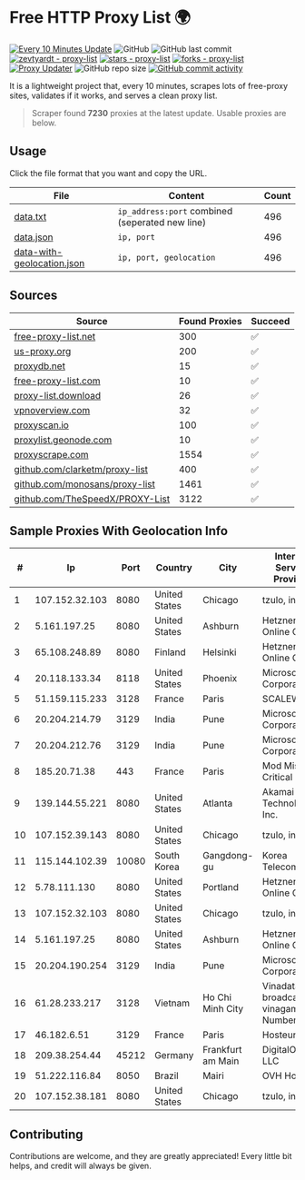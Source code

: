 
# Free HTTP Proxy List 🌍

[![Every 10 Minutes Update](https://github.com/mertguvencli/http-proxy-list/actions/workflows/main.yml/badge.svg?branch=main)](https://github.com/mertguvencli/http-proxy-list/actions/workflows/main.yml)
![GitHub](https://img.shields.io/github/license/mertguvencli/http-proxy-list)
![GitHub last commit](https://img.shields.io/github/last-commit/mertguvencli/http-proxy-list)
[![zevtyardt - proxy-list](https://img.shields.io/static/v1?label=zevtyardt&message=proxy-list&color=blue&logo=github)](https://github.com/zevtyardt/proxy-list "Go to GitHub repo")
[![stars - proxy-list](https://img.shields.io/github/stars/zevtyardt/proxy-list?style=social)](https://github.com/zevtyardt/proxy-list)
[![forks - proxy-list](https://img.shields.io/github/forks/zevtyardt/proxy-list?style=social)](https://github.com/zevtyardt/proxy-list)
[![Proxy Updater](https://github.com/zevtyardt/proxy-list/workflows/Proxy%20Updater/badge.svg)](https://github.com/zevtyardt/proxy-list/actions?query=workflow:"Proxy+Updater")
![GitHub repo size](https://img.shields.io/github/repo-size/zevtyardt/proxy-list)
[![GitHub commit activity](https://img.shields.io/github/commit-activity/m/zevtyardt/proxy-list?logo=commits)](https://github.com/zevtyardt/proxy-list/commits/main)

It is a lightweight project that, every 10 minutes, scrapes lots of free-proxy sites, validates if it works, and serves a clean proxy list.

> Scraper found **7230** proxies at the latest update. Usable proxies are below.

## Usage

Click the file format that you want and copy the URL.

|File|Content|Count|
|----|-------|-----|
|[data.txt](https://raw.githubusercontent.com/mertguvencli/http-proxy-list/main/proxy-list/data.txt)|`ip_address:port` combined (seperated new line)|496|
|[data.json](https://raw.githubusercontent.com/mertguvencli/http-proxy-list/main/proxy-list/data.json)|`ip, port`|496|
|[data-with-geolocation.json](https://raw.githubusercontent.com/mertguvencli/http-proxy-list/main/proxy-list/data-with-geolocation.json)|`ip, port, geolocation`|496|

## Sources

|Source|Found Proxies|Succeed|
|------|-------------|-------|
|[free-proxy-list.net](https://free-proxy-list.net)|300|✅|
|[us-proxy.org](https://www.us-proxy.org)|200|✅|
|[proxydb.net](http://proxydb.net)|15|✅|
|[free-proxy-list.com](https://free-proxy-list.com/?page=&port=&type%5B%5D=http&type%5B%5D=https&up_time=0&search=Search)|10|✅|
|[proxy-list.download](https://www.proxy-list.download/HTTP)|26|✅|
|[vpnoverview.com](https://vpnoverview.com/privacy/anonymous-browsing/free-proxy-servers)|32|✅|
|[proxyscan.io](https://www.proxyscan.io)|100|✅|
|[proxylist.geonode.com](https://proxylist.geonode.com/api/proxy-list?limit=300&page=1&sort_by=lastChecked&sort_type=desc&protocols=http,https)|10|✅|
|[proxyscrape.com](https://api.proxyscrape.com/v2/?request=displayproxies&protocol=http&timeout=10000&country=all&ssl=all&anonymity=all)|1554|✅|
|[github.com/clarketm/proxy-list](https://raw.githubusercontent.com/clarketm/proxy-list/master/proxy-list-raw.txt)|400|✅|
|[github.com/monosans/proxy-list](https://raw.githubusercontent.com/monosans/proxy-list/main/proxies/http.txt)|1461|✅|
|[github.com/TheSpeedX/PROXY-List](https://raw.githubusercontent.com/TheSpeedX/PROXY-List/master/http.txt)|3122|✅|


## Sample Proxies With Geolocation Info

|#|Ip|Port|Country|City|Internet Service Provider|
|-|--|----|-------|----|-------------------------|
|1|107.152.32.103|8080|United States|Chicago|tzulo, inc.|
|2|5.161.197.25|8080|United States|Ashburn|Hetzner Online GmbH|
|3|65.108.248.89|8080|Finland|Helsinki|Hetzner Online GmbH|
|4|20.118.133.34|8118|United States|Phoenix|Microsoft Corporation|
|5|51.159.115.233|3128|France|Paris|SCALEWAY|
|6|20.204.214.79|3129|India|Pune|Microsoft Corporation|
|7|20.204.212.76|3129|India|Pune|Microsoft Corporation|
|8|185.20.71.38|443|France|Paris|Mod Mission Critical LLC|
|9|139.144.55.221|8080|United States|Atlanta|Akamai Technologies, Inc.|
|10|107.152.39.143|8080|United States|Chicago|tzulo, inc.|
|11|115.144.102.39|10080|South Korea|Gangdong-gu|Korea Telecom|
|12|5.78.111.130|8080|United States|Portland|Hetzner Online GmbH|
|13|107.152.32.103|8080|United States|Chicago|tzulo, inc.|
|14|5.161.197.25|8080|United States|Ashburn|Hetzner Online GmbH|
|15|20.204.190.254|3129|India|Pune|Microsoft Corporation|
|16|61.28.233.217|3128|Vietnam|Ho Chi Minh City|Vinadata broadcast via vinagame AS Number|
|17|46.182.6.51|3129|France|Paris|Hosteur SAS|
|18|209.38.254.44|45212|Germany|Frankfurt am Main|DigitalOcean, LLC|
|19|51.222.116.84|8050|Brazil|Mairi|OVH Hosting|
|20|107.152.38.181|8080|United States|Chicago|tzulo, inc.|



## Contributing

Contributions are welcome, and they are greatly appreciated! Every
little bit helps, and credit will always be given.

